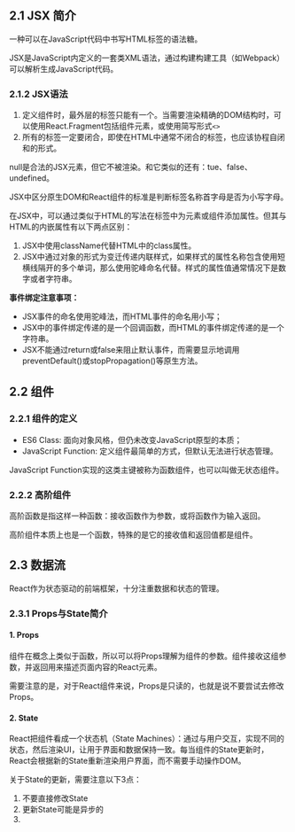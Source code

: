 ## 2.1 JSX 简介

一种可以在JavaScript代码中书写HTML标签的语法糖。

JSX是JavaScript内定义的一套类XML语法，通过构建构建工具（如Webpack）可以解析生成JavaScript代码。

### 2.1.2 JSX语法

1. 定义组件时，最外层的标签只能有一个。当需要渲染精确的DOM结构时，可以使用React.Fragment包括组件元素，或使用简写形式`<>`
2. 所有的标签一定要闭合，即使在HTML中通常不闭合的标签，也应该协程自闭和的形式。

null是合法的JSX元素，但它不被渲染。和它类似的还有：tue、false、undefined。

JSX中区分原生DOM和React组件的标准是判断标签名称首字母是否为小写字母。

在JSX中，可以通过类似于HTML的写法在标签中为元素或组件添加属性。但其与HTML的内嵌属性有以下两点区别：

1. JSX中使用className代替HTML中的class属性。
2. JSX中通过对象的形式为变迁传递内联样式，如果样式的属性名称包含使用短横线隔开的多个单词，那么使用驼峰命名代替。样式的属性值通常情况下是数字或者字符串。

**事件绑定注意事项：**

- JSX事件的命名使用驼峰法，而HTML事件的命名用小写；
- JSX中的事件绑定传递的是一个回调函数，而HTML的事件绑定传递的是一个字符串。
- JSX不能通过return或false来阻止默认事件，而需要显示地调用preventDefault()或stopPropagation()等原生方法。

## 2.2 组件

### 2.2.1 组件的定义

- ES6 Class: 面向对象风格，但仍未改变JavaScript原型的本质；
- JavaScript Function: 定义组件最简单的方式，但默认无法进行状态管理。

JavaScript Function实现的这类主键被称为函数组件，也可以叫做无状态组件。

### 2.2.2 高阶组件

高阶函数是指这样一种函数：接收函数作为参数，或将函数作为输入返回。

高阶组件本质上也是一个函数，特殊的是它的接收值和返回值都是组件。

## 2.3 数据流

React作为状态驱动的前端框架，十分注重数据和状态的管理。

### 2.3.1 Props与State简介

#### 1. Props

组件在概念上类似于函数，所以可以将Props理解为组件的参数。组件接收这组参数，并返回用来描述页面内容的React元素。

需要注意的是，对于React组件来说，Props是只读的，也就是说不要尝试去修改Props。

#### 2. State

React把组件看成一个状态机（State Machines）：通过与用户交互，实现不同的状态，然后渲染UI，让用于界面和数据保持一致。每当组件的State更新时，React会根据新的State重新渲染用户界面，而不需要手动操作DOM。

关于State的更新，需要注意以下3点：

1. 不要直接修改State
2. 更新State可能是异步的
3. 

